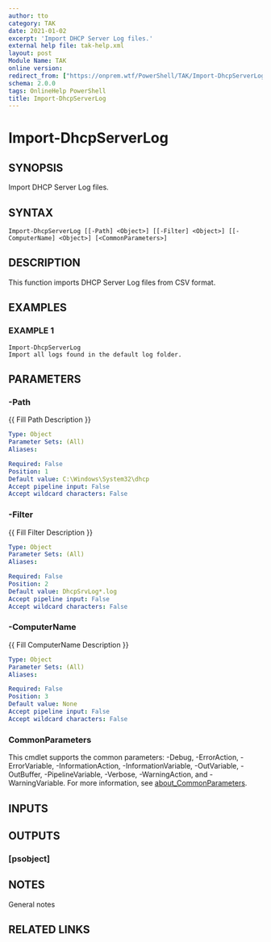 ```yaml
---
author: tto
category: TAK
date: 2021-01-02
excerpt: 'Import DHCP Server Log files.'
external help file: tak-help.xml
layout: post
Module Name: TAK
online version:
redirect_from: ["https://onprem.wtf/PowerShell/TAK/Import-DhcpServerLog", "https://onprem.wtf/PowerShell/TAK/import-dhcpserverlog", "https://onprem.wtf/PowerShell/import-dhcpserverlog"]
schema: 2.0.0
tags: OnlineHelp PowerShell
title: Import-DhcpServerLog
---
```


# Import-DhcpServerLog

## SYNOPSIS
Import DHCP Server Log files.

## SYNTAX

```
Import-DhcpServerLog [[-Path] <Object>] [[-Filter] <Object>] [[-ComputerName] <Object>] [<CommonParameters>]
```

## DESCRIPTION
This function imports DHCP Server Log files from CSV format.

## EXAMPLES

### EXAMPLE 1
```
Import-DhcpServerLog
Import all logs found in the default log folder.
```

## PARAMETERS

### -Path
{{ Fill Path Description }}

```yaml
Type: Object
Parameter Sets: (All)
Aliases:

Required: False
Position: 1
Default value: C:\Windows\System32\dhcp
Accept pipeline input: False
Accept wildcard characters: False
```

### -Filter
{{ Fill Filter Description }}

```yaml
Type: Object
Parameter Sets: (All)
Aliases:

Required: False
Position: 2
Default value: DhcpSrvLog*.log
Accept pipeline input: False
Accept wildcard characters: False
```

### -ComputerName
{{ Fill ComputerName Description }}

```yaml
Type: Object
Parameter Sets: (All)
Aliases:

Required: False
Position: 3
Default value: None
Accept pipeline input: False
Accept wildcard characters: False
```

### CommonParameters
This cmdlet supports the common parameters: -Debug, -ErrorAction, -ErrorVariable, -InformationAction, -InformationVariable, -OutVariable, -OutBuffer, -PipelineVariable, -Verbose, -WarningAction, and -WarningVariable. For more information, see [about_CommonParameters](http://go.microsoft.com/fwlink/?LinkID=113216).

## INPUTS

### <none>
## OUTPUTS

### [psobject]
## NOTES
General notes

## RELATED LINKS
